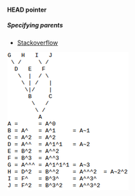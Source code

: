 #### HEAD pointer
##### Specifying parents

* [Stackoverflow](http://stackoverflow.com/questions/2221658/whats-the-difference-between-head-and-head-in-git)

![tree](/resources/img/tree.png)